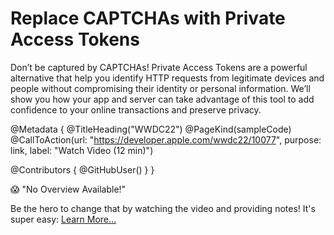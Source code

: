 # Replace CAPTCHAs with Private Access Tokens

Don’t be captured by CAPTCHAs! Private Access Tokens are a powerful alternative that help you identify HTTP requests from legitimate devices and people without compromising their identity or personal information. We’ll show you how your app and server can take advantage of this tool to add confidence to your online transactions and preserve privacy.

@Metadata {
   @TitleHeading("WWDC22")
   @PageKind(sampleCode)
   @CallToAction(url: "https://developer.apple.com/wwdc22/10077", purpose: link, label: "Watch Video (12 min)")

   @Contributors {
      @GitHubUser(<replace this with your GitHub handle>)
   }
}

😱 "No Overview Available!"

Be the hero to change that by watching the video and providing notes! It's super easy:
 [Learn More…](https://wwdcnotes.com/documentation/wwdcnotes/contributing)
